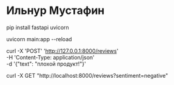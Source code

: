 # Ильнур Мустафин

pip install fastapi uvicorn

uvicorn main:app --reload

curl -X 'POST' 'http://127.0.0.1:8000/reviews' \
     -H 'Content-Type: application/json' \
     -d '{"text": "плохой продукт!"}'

curl -X GET "http://localhost:8000/reviews?sentiment=negative"

